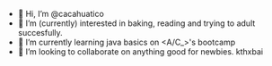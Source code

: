 - 👋 Hi, I’m @cacahuatico
- 👀 I’m (currently) interested in baking, reading and trying to adult succesfully. 
- 🌱 I’m currently learning java basics on <A/C_>'s bootcamp
- 💞️ I’m looking to collaborate on anything good for newbies.
 kthxbai

<!---
cacahuatico/cacahuatico is a ✨ special ✨ repository because its `README.md` (this file) appears on your GitHub profile.
You can click the Preview link to take a look at your changes.
--->
